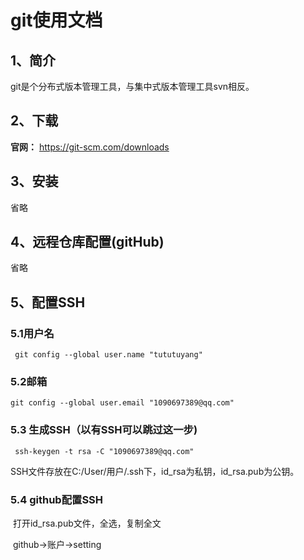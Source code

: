 # git使用文档

## 1、简介

git是个分布式版本管理工具，与集中式版本管理工具svn相反。

## 2、下载

**官网：** https://git-scm.com/downloads

## 3、安装

省略

## 4、远程仓库配置(gitHub)

省略

## 5、配置SSH

### 5.1用户名

```shell
 git config --global user.name "tututuyang"

```

### 5.2邮箱

```shell
git config --global user.email "1090697389@qq.com"
```

### 5.3 生成SSH（以有SSH可以跳过这一步)

```shell
 ssh-keygen -t rsa -C "1090697389@qq.com"
```

SSH文件存放在C:/User/用户/.ssh下，id_rsa为私钥，id_rsa.pub为公钥。

### **5.4 github配置SSH**

​	打开id_rsa.pub文件，全选，复制全文

​	github->账户->setting

